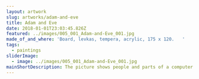```yaml
---
layout: artwork
slug: artworks/adam-and-eve
title: Adam and Eve
date: 2018-01-01T23:03:45.826Z
featured: ../images/005_001_Adam-and-Eve_001.jpg
made_of_and_where: 'Вoard, levkas, tempera, acrylic, 175 x 120.   '
tags:
  - paintings
sliderImage:
  - image: ../images/005_001_Adam-and-Eve_001.jpg
mainShortDescription: The picture shows people and parts of a computer. These are symbols of a combination of electronic and organic worlds.
---
```

